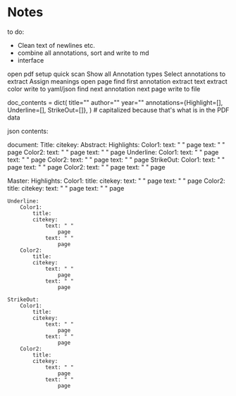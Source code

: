 # Notes
to do:
- Clean text of newlines etc.
- combine all annotations, sort and write to md
- interface









open pdf
    setup
        quick scan
        Show all Annotation types
        Select annotations to extract
        Assign meanings
    open page
        find first annotation
        extract text
        extract color
        write to yaml/json
        find next annotation
    next page
write to file

doc_contents = dict(
            title=""
            author=""
            year=""
            annotations={Highlight=[], Underline=[], StrikeOut=[]},
        )  # capitalized because that's what is in the PDF data




json contents:

document:
    Title:
    citekey:
    Abstract:
    Highlights:
        Color1:
            text: " "
                page
            text: " "
                page
        Color2:
            text: " "
                page
            text: " "
                page
    Underline:
        Color1:
            text: " "
                page
            text: " "
                page
        Color2:
            text: " "
                page
            text: " "
                page
    StrikeOut:
        Color1:
            text: " "
                page
            text: " "
                page
        Color2:
            text: " "
                page
            text: " "
                page


Master:
    Highlights:
        Color1:
            title:
            citekey:
                text: " "
                    page
                text: " "
                    page
        Color2:
            title:
            citekey:
                text: " "
                    page
                text: " "
                    page

    Underline:
        Color1:
            title:
            citekey:
                text: " "
                    page
                text: " "
                    page
        Color2:
            title:
            citekey:
                text: " "
                    page
                text: " "
                    page

    StrikeOut:
        Color1:
            title:
            citekey:
                text: " "
                    page
                text: " "
                    page
        Color2:
            title:
            citekey:
                text: " "
                    page
                text: " "
                    page